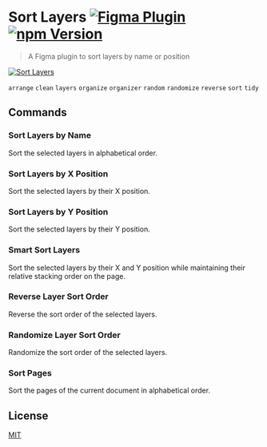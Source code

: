 # Sort Layers [![Figma Plugin](https://img.shields.io/badge/figma-Sort%20Layers-yellow?cacheSeconds=1800)](https://figma.com/community/plugin/767379414704079825/Sort-Layers) [![npm Version](https://img.shields.io/npm/v/figma-sort-layers?cacheSeconds=1800)](https://npmjs.com/package/figma-sort-layers)

> A Figma plugin to sort layers by name or position

[![Sort Layers](https://raw.githubusercontent.com/yuanqing/figma-plugins/main/packages/figma-sort-layers/media/cover.png)](https://figma.com/community/plugin/767379414704079825/Sort-Layers)

`arrange` `clean` `layers` `organize` `organizer` `random` `randomize` `reverse` `sort` `tidy`

## Commands

### Sort Layers by Name

Sort the selected layers in alphabetical order.

### Sort Layers by X Position

Sort the selected layers by their X position.

### Sort Layers by Y Position

Sort the selected layers by their Y position.

### Smart Sort Layers

Sort the selected layers by their X and Y position while maintaining their relative stacking order on the page.

### Reverse Layer Sort Order

Reverse the sort order of the selected layers.

### Randomize Layer Sort Order

Randomize the sort order of the selected layers.

### Sort Pages

Sort the pages of the current document in alphabetical order.

## License

[MIT](/LICENSE.md)
